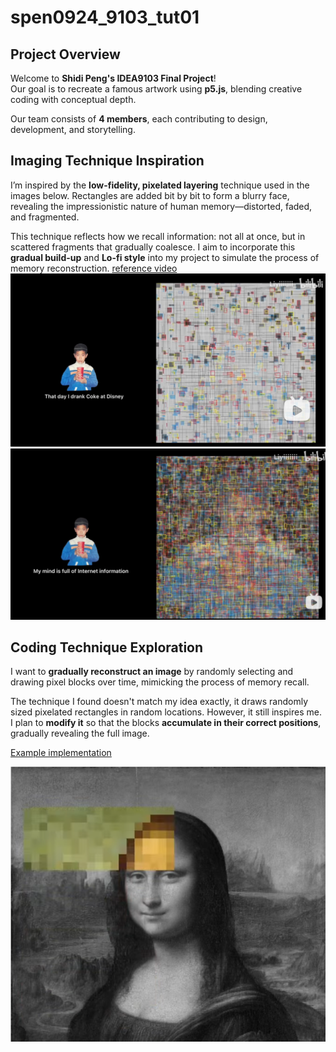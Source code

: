 # spen0924_9103_tut01

## Project Overview

Welcome to **Shidi Peng's IDEA9103 Final Project**!  
Our goal is to recreate a famous artwork using **p5.js**, blending creative coding with conceptual depth.

Our team consists of **4 members**, each contributing to design, development, and storytelling.

## Imaging Technique Inspiration

I’m inspired by the **low-fidelity, pixelated layering** technique used in the images below. Rectangles are added bit by bit to form a blurry face, revealing the impressionistic nature of human memory—distorted, faded, and fragmented.

This technique reflects how we recall information: not all at once, but in scattered fragments that gradually coalesce. I aim to incorporate this **gradual build-up** and **Lo-fi style** into my project to simulate the process of memory reconstruction. [reference video](bilibili.com/video/BV1aB4y1R7A8/?spm_id_from=333.1391.0.0&vd_source=1c7d59df2e3d3a6be3c98ce85cd6a23c)
![Blurry face inspiration 1](./assets/inspirationScreenshot1.png)  
![Blurry face inspiration 2](./assets/inspirationScreenshot2.png)

## Coding Technique Exploration

I want to **gradually reconstruct an image** by randomly selecting and drawing pixel blocks over time, mimicking the process of memory recall.

The technique I found doesn't match my idea exactly, it draws randomly sized pixelated rectangles in random locations. However, it still inspires me. I plan to **modify it** so that the blocks **accumulate in their correct positions**, gradually revealing the full image.

[Example implementation](https://editor.p5js.org/pattvira/sketches/t60YF1GVJ)

![Technical exploration screenshot](./assets/technical1.png)

